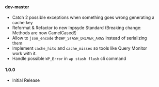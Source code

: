 #### dev-master
 * Catch 2 possible exceptions when something goes wrong generating a cache key
 * Reformat & Refactor to new Inpsyde Standard (Breaking change: Methods are now CamelCased!)
 * Allow to `json_encode` the`WP_STASH_DRIVER_ARGS` instead of serializing them
 * Implement `cache_hits` and `cache_misses`  so tools like Query Monitor work with it.
 * Handle possible `WP_Error` in `wp stash flush` cli command

#### 1.0.0
 * Initial Release
